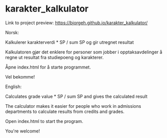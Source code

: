 # karakter_kalkulator

Link to project preview:
https://bjorgeh.github.io/karakter_kalkulator/


Norsk:

Kalkulerer karakterverdi * SP / sum SP og gir utregnet resultat

Kalkulatoren gjør det enklere for personer som jobber i opptaksavdelinger å regne ut resultat fra studiepoeng og karakterer.

Åpne index.html for å starte programmet.

Vel bekomme!

English:

Calculates grade value * SP / sum SP and gives the calculated result

The calculator makes it easier for people who work in admissions departments to calculate results from credits and grades.

Open index.html to start the program.

You're welcome!
